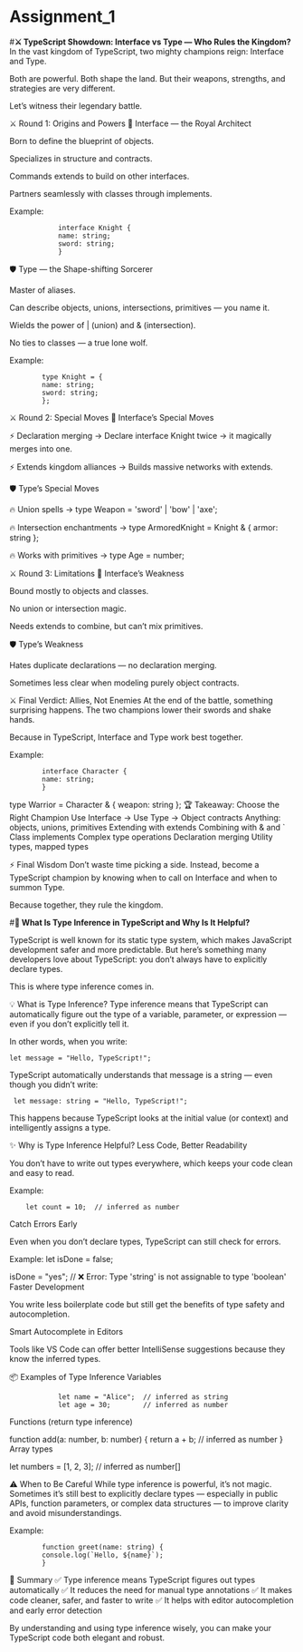 # Assignment_1


<!-- ***************************************************************** -->
#**⚔️ TypeScript Showdown: Interface vs Type — Who Rules the Kingdom?**
In the vast kingdom of TypeScript, two mighty champions reign:
Interface and Type.

Both are powerful.
Both shape the land.
But their weapons, strengths, and strategies are very different.

Let’s witness their legendary battle.

⚔️ Round 1: Origins and Powers
👑 Interface — the Royal Architect

Born to define the blueprint of objects.

Specializes in structure and contracts.

Commands extends to build on other interfaces.

Partners seamlessly with classes through implements.

Example:


                interface Knight {
                name: string;
                sword: string;
                }

🛡️ Type — the Shape-shifting Sorcerer

Master of aliases.

Can describe objects, unions, intersections, primitives — you name it.

Wields the power of | (union) and & (intersection).

No ties to classes — a true lone wolf.

Example:


            type Knight = {
            name: string;
            sword: string;
            };

⚔️ Round 2: Special Moves
👑 Interface’s Special Moves

⚡ Declaration merging
→ Declare interface Knight twice → it magically merges into one.

⚡ Extends kingdom alliances
→ Builds massive networks with extends.

🛡️ Type’s Special Moves

🔥 Union spells
→ type Weapon = 'sword' | 'bow' | 'axe';

🔥 Intersection enchantments
→ type ArmoredKnight = Knight & { armor: string };

🔥 Works with primitives
→ type Age = number;

⚔️ Round 3: Limitations
👑 Interface’s Weakness

Bound mostly to objects and classes.

No union or intersection magic.

Needs extends to combine, but can’t mix primitives.

🛡️ Type’s Weakness

Hates duplicate declarations — no declaration merging.

Sometimes less clear when modeling purely object contracts.

⚔️ Final Verdict: Allies, Not Enemies
At the end of the battle, something surprising happens.
The two champions lower their swords and shake hands.

Because in TypeScript, Interface and Type work best together.

Example:


            interface Character {
            name: string;
            }

type Warrior = Character & { weapon: string };
🏆 Takeaway: Choose the Right Champion
Use Interface →	Use Type →
Object contracts	Anything: objects, unions, primitives
Extending with extends	Combining with & and `
Class implements	Complex type operations
Declaration merging	Utility types, mapped types

⚡ Final Wisdom
Don’t waste time picking a side.
Instead, become a TypeScript champion by knowing when to call on Interface and when to summon Type.

Because together, they rule the kingdom.







<!-- ************************************************* -->

#**🌟 What Is Type Inference in TypeScript and Why Is It Helpful?**

TypeScript is well known for its static type system, which makes JavaScript development safer and more predictable. But here’s something many developers love about TypeScript: you don’t always have to explicitly declare types.

This is where type inference comes in.

💡 What is Type Inference?
Type inference means that TypeScript can automatically figure out the type of a variable, parameter, or expression — even if you don’t explicitly tell it.

In other words, when you write:

    let message = "Hello, TypeScript!";

TypeScript automatically understands that message is a string — even though you didn’t write:

     let message: string = "Hello, TypeScript!";

This happens because TypeScript looks at the initial value (or context) and intelligently assigns a type.

✨ Why is Type Inference Helpful?
Less Code, Better Readability

You don’t have to write out types everywhere, which keeps your code clean and easy to read.

Example:

        let count = 10;  // inferred as number

Catch Errors Early

Even when you don’t declare types, TypeScript can still check for errors.

Example:
     let isDone = false;

isDone = "yes";  // ❌ Error: Type 'string' is not assignable to type 'boolean'
Faster Development

You write less boilerplate code but still get the benefits of type safety and autocompletion.

Smart Autocomplete in Editors

Tools like VS Code can offer better IntelliSense suggestions because they know the inferred types.

📦 Examples of Type Inference
Variables

                let name = "Alice";  // inferred as string
                let age = 30;        // inferred as number
Functions (return type inference)


function add(a: number, b: number) {
  return a + b;      // inferred as number
}
Array types

let numbers = [1, 2, 3];  // inferred as number[]

⚠️ When to Be Careful
While type inference is powerful, it’s not magic. Sometimes it’s still best to explicitly declare types — especially in public APIs, function parameters, or complex data structures — to improve clarity and avoid misunderstandings.

Example:

            function greet(name: string) {
            console.log(`Hello, ${name}`);
            }
🚀 Summary
✅ Type inference means TypeScript figures out types automatically
✅ It reduces the need for manual type annotations
✅ It makes code cleaner, safer, and faster to write
✅ It helps with editor autocompletion and early error detection

By understanding and using type inference wisely, you can make your TypeScript code both elegant and robust.